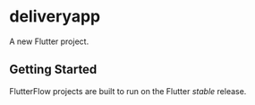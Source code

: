 # deliveryapp

A new Flutter project.

## Getting Started

FlutterFlow projects are built to run on the Flutter _stable_ release.

